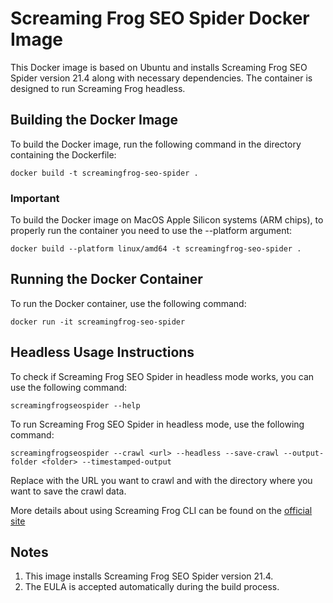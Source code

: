 # Screaming Frog SEO Spider Docker Image
This Docker image is based on Ubuntu and installs Screaming Frog SEO Spider version 21.4 along with necessary dependencies.
The container is designed to run Screaming Frog headless.

## Building the Docker Image
To build the Docker image, run the following command in the directory containing the Dockerfile:

`docker build -t screamingfrog-seo-spider .`

### Important
To build the Docker image on MacOS Apple Silicon systems (ARM chips), to properly run the container you need to use the --platform argument:

`docker build --platform linux/amd64 -t screamingfrog-seo-spider .`

## Running the Docker Container
To run the Docker container, use the following command:

`docker run -it screamingfrog-seo-spider`

## Headless Usage Instructions
To check if Screaming Frog SEO Spider in headless mode works, you can use the following command:

`screamingfrogseospider --help`

To run Screaming Frog SEO Spider in headless mode, use the following command:

`screamingfrogseospider --crawl <url> --headless --save-crawl --output-folder <folder> --timestamped-output`

Replace <url> with the URL you want to crawl and <folder> with the directory where you want to save the crawl data.

More details about using Screaming Frog CLI can be found on the [official site](https://www.screamingfrog.co.uk/seo-spider/user-guide/general/#command-line)

## Notes
1. This image installs Screaming Frog SEO Spider version 21.4.
2. The EULA is accepted automatically during the build process.